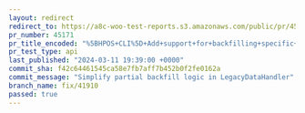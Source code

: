 ```yaml
---
layout: redirect
redirect_to: https://a8c-woo-test-reports.s3.amazonaws.com/public/pr/45171/api/index.html
pr_number: 45171
pr_title_encoded: "%5BHPOS+CLI%5D+Add+support+for+backfilling+specific+properties+or+metadata"
pr_test_type: api
last_published: "2024-03-11 19:39:00 +0000"
commit_sha: f42c64461545ca58e7fb7aff7b452b0f2fe0162a
commit_message: "Simplify partial backfill logic in LegacyDataHandler"
branch_name: fix/41910
passed: true
---
```

